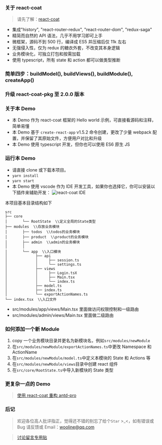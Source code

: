 ### 关于 react-coat

> 请先了解：[react-coat](https://github.com/wooline/react-coat)

* 集成"history", "react-router-redux", "react-router-dom", "redux-saga"
* 精简而自然的 API 语法，几乎不用学习即可上手
* 微框架，源码不到 500 行，编译成 ES5 并压缩后仅 11k 左右
* 无强侵入性，仅为 redux 的糖衣外套，不改变其本身逻辑
* 业务模块化，可独立打包和按需加载
* 使用 typescript，所有 state 和 action 都可以做类型推断

### 简单四步：buildModel(), buildViews(), buildModule(), createApp()

### 升级 react-coat-pkg 至 2.0.0 版本

### 关于本 Demo

* 本 Demo 作为 react-coat 框架的 Hello world 示例，可直接看源码和注释，简单易懂
* 本 Demo 基于 `create-react-app` v1.5.2 命令创建，更改了少量 webpack 配置，并保留了其原始文件，方便用户对比和升级
* 本 Demo 使用 typescript 开发，但你也可以使用 ES6 原生 JS

### 运行本 Demo

* 请直接 clone 或下载本项目。
* `yarn install`
* `yarn start`
* 本 Demo 使用 vscode 作为 IDE 开发工具，如果你也选择它，你可以安装以下插件来辅助开发：
  ![react-coat IDE](https://github.com/wooline/react-coat-demo-simple/blob/master/docs/imgs/ide.gif)

本项目基本目录结构如下

```
src
├── core
│       └── RootState  \\定义全局的State类型
├── modules  \\存放业务模块
│       ├── todos  \\todos的业务模块
│       ├── product  \\product的业务模块
│       ├── admin  \\admin的业务模块
│       │
│       └── app  \\入口模块
│             ├── api
│             │     ├── session.ts
│             │     └── settings.ts
│             ├── views
│             │     ├── Login.tsX
│             │     ├── Main.tsx
│             │     └── index.ts
│             ├── model.ts
│             ├── index.ts
│             └── exportActionNames.ts
└── index.tsx  \\入口文件
```

* src/modules/app/views/Main.tsx 里面做访问权限控制和一级路由
* src/modules/admin/views/Main.tsx 里面做二级路由

### 如何添加一个新 Module

1.  copy 一个业务模块目录并更名为新模块名，例如`src/modules/newModule`
2.  在`src/modules/newModule/exportActionNames.ts`中更改 Namespace 和 ActionName
3.  在`src/modules/newModule/model.ts`中定义本模块的 State 和 Actions 等
4.  在`src/modules/newModule/views`目录中创建 react 组件
5.  在`src/core/RootState.ts`中导入新模块的 State 类型

### 更复杂一点的 Demo

> [使用 react-coat 重构 antd-pro](https://github.com/wooline/react-coat-antd)

### 后记

> 欢迎各位高人批评指正，觉得还不错的别忘了给个`Star` >\_<，如有错误或 Bug 请反馈或 Email：wooline@qq.com

> [讨论留言专用贴](https://github.com/wooline/react-coat-demo-simple/issues/1)
